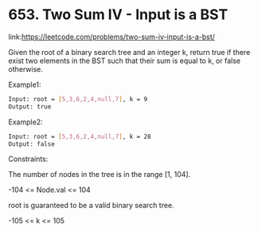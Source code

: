 
# 653. Two Sum IV - Input is a BST












link:https://leetcode.com/problems/two-sum-iv-input-is-a-bst/

Given the root of a binary search tree and an integer k, return true if there exist two elements in the BST such that their sum is equal to k, or false otherwise.


 



Example1:
```bash
Input: root = [5,3,6,2,4,null,7], k = 9
Output: true


```

Example2:
```bash
Input: root = [5,3,6,2,4,null,7], k = 28
Output: false


```









Constraints:

The number of nodes in the tree is in the range [1, 104].


-104 <= Node.val <= 104


root is guaranteed to be a valid binary search tree.


-105 <= k <= 105

